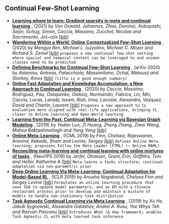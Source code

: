 
## Continual Few-Shot Learning
- [**Learning where to learn: Gradient sparsity in meta and continual learning**](https://proceedings.neurips.cc/paper/2021/hash/2a10665525774fa2501c2c8c4985ce61-Abstract.html) , (2021) by *Von Oswald, Johannes, Zhao, Dominic, Kobayashi, Seijin, Schug, Simon, Caccia, Massimo, Zucchet, Nicolas and Sacramento, Jo{\~a}o* [[bib]](https://github.com/optimass/continual_learning_papers/blob/master/bibtex.bib#L82-L90) 
- [**Wandering Within a World: Online Contextualized Few-Shot Learning**](https://arxiv.org/abs/2007.04546) , (2020) by *Mengye Ren, Michael L. Iuzzolino, Michael C. Mozer and Richard S. Zemel* [[bib]](https://github.com/optimass/continual_learning_papers/blob/master/bibtex.bib#L161-L169) 
``` proposes a new continual few-shot setting where spacial and temporal context can be leveraged to and unseen classes need to be predicted ``` 
- [**Defining Benchmarks for Continual Few-Shot Learning**](https://arxiv.org/abs/2004.11967) , (arXiv 2020) by *Antoniou, Antreas, Patacchiola, Massimiliano, Ochal, Mateusz and Storkey, Amos* [[bib]](https://github.com/optimass/continual_learning_papers/blob/master/bibtex.bib#L203-L210) 
``` (title is a good enough summary) ``` 
- [**Online Fast Adaptation and Knowledge Accumulation: a New Approach to Continual Learning**](https://arxiv.org/abs/2003.05856) , (2020) by *Caccia, Massimo, Rodriguez, Pau, Ostapenko, Oleksiy, Normandin, Fabrice, Lin, Min, Caccia, Lucas, Laradji, Issam, Rish, Irina, Lacoste, Alexandre, Vazquez, David and Charlin, Laurent* [[bib]](https://github.com/optimass/continual_learning_papers/blob/master/bibtex.bib#L1309-L1316) 
``` Proposes a new approach to CL evaluation more aligned with real-life applications, bringing CL closer to Online Learning and Open-World learning ``` 
- [**Learning from the Past: Continual Meta-Learning via Bayesian Graph Modeling**](https://arxiv.org/abs/1911.04695) , (2019) by *Yadan Luo, Zi Huang, Zheng Zhang, Ziwei Wang, Mahsa Baktashmotlagh and Yang Yang* [[bib]](https://github.com/optimass/continual_learning_papers/blob/master/bibtex.bib#L712-L721) 
- [**Online Meta-Learning**](http://proceedings.mlr.press/v97/finn19a.html) , (ICML 2019) by *Finn, Chelsea, Rajeswaran, Aravind, Kakade, Sham and Levine, Sergey* [[bib]](https://github.com/optimass/continual_learning_papers/blob/master/bibtex.bib#L734-L749) 
``` defines Online Meta-learning; propsoses Follow the Meta Leader (FTML) (~ Online MAML) ``` 
- [**Reconciling meta-learning and continual learning with online mixtures of tasks**](http://papers.nips.cc/paper/9112-reconciling-meta-learning-and-continual-learning-with-online-mixtures-of-tasks.pdf) , (NeurIPS 2019) by *Jerfel, Ghassen, Grant, Erin, Griffiths, Tom and Heller, Katherine A* [[bib]](https://github.com/optimass/continual_learning_papers/blob/master/bibtex.bib#L753-L763) 
``` Meta-learns a tasks structure; continual adaptation via non-parametric prior ``` 
- [**Deep Online Learning Via Meta-Learning: Continual Adaptation for Model-Based RL**](https://openreview.net/forum?id=HyxAfnA5tm) , (ICLR 2019) by *Anusha Nagabandi, Chelsea Finn and Sergey Levine* [[bib]](https://github.com/optimass/continual_learning_papers/blob/master/bibtex.bib#L768-L775) 
``` Formulates an online learning procedure that uses SGD to update model parameters, and an EM with a Chinese restaurant process prior to develop and maintain a mixture of models to handle non-stationary task distribution ``` 
- [**Task Agnostic Continual Learning via Meta Learning**](https://arxiv.org/abs/1906.05201) , (2019) by *Xu He, Jakub Sygnowski, Alexandre Galashov, Andrei A. Rusu, Yee Whye Teh and Razvan Pascanu* [[bib]](https://github.com/optimass/continual_learning_papers/blob/master/bibtex.bib#L864-L872) 
``` Introduces What \& How framework; enables Task Agnostic CL with meta learned task inference ``` 
